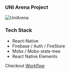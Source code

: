 ### UNI Arena Project

![UniArena](https://socialify.git.ci/UNIArena/UNIArena/image?description=1&font=Raleway&language=1&logo=https%3A%2F%2Fuser-images.githubusercontent.com%2F22038798%2F112396548-64cc4080-8d11-11eb-8997-6919e44faaac.png&owner=1&pattern=Brick%20Wall&theme=Dark)

### Tech Stack
- React-Native
- Firebase / Auth / FireStore
- Mobx / Mobx-state-tree
- React Native Elements

Checkout [Workflow](https://github.com/UNIArena/UniArena/projects/1)